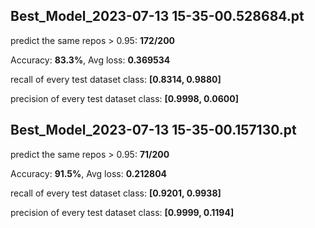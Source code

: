 ## Best_Model_2023-07-13 15-35-00.528684.pt
predict the same repos > 0.95: **172/200**

Accuracy: **83.3%**, Avg loss: **0.369534**

recall of every test dataset class:  **[0.8314, 0.9880]**

precision of every test dataset class:  **[0.9998, 0.0600]**



## Best_Model_2023-07-13 15-35-00.157130.pt
predict the same repos > 0.95: **71/200**

Accuracy: **91.5%**, Avg loss: **0.212804**

recall of every test dataset class:  **[0.9201, 0.9938]**

precision of every test dataset class:  **[0.9999, 0.1194]**
